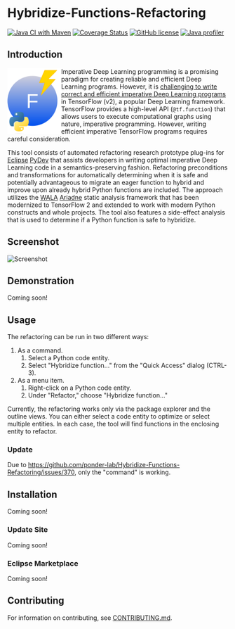 # Hybridize-Functions-Refactoring

[![Java CI with Maven](https://github.com/ponder-lab/Hybridize-Functions-Refactoring/actions/workflows/maven.yml/badge.svg)](https://github.com/ponder-lab/Hybridize-Functions-Refactoring/actions/workflows/maven.yml) [![Coverage Status](https://coveralls.io/repos/github/ponder-lab/Hybridize-Functions-Refactoring/badge.svg?branch=main&t=PffqbW)](https://coveralls.io/github/ponder-lab/Hybridize-Functions-Refactoring?branch=main) [![GitHub license](https://img.shields.io/badge/license-Eclipse-blue.svg)](https://github.com/ponder-lab/Hybridize-Functions-Refactoring/raw/master/LICENSE) [![Java profiler](https://www.ej-technologies.com/images/product_banners/jprofiler_small.png)](https://www.ej-technologies.com/products/jprofiler/overview.html)

## Introduction

<img src="https://raw.githubusercontent.com/ponder-lab/Hybridize-Functions-Refactoring/master/edu.cuny.hunter.hybridize.ui/icons/icon.drawio.png" alt="Icon" align="left" height=150px /> Imperative Deep Learning programming is a promising paradigm for creating reliable and efficient Deep Learning programs. However, it is [challenging to write correct and efficient imperative Deep Learning programs](https://dl.acm.org/doi/10.1145/3524842.3528455) in TensorFlow (v2), a popular Deep Learning framework. TensorFlow provides a high-level API (`@tf.function`) that allows users to execute computational graphs using nature, imperative programming. However, writing efficient imperative TensorFlow programs requires careful consideration.

This tool consists of automated refactoring research prototype plug-ins for [Eclipse][eclipse] [PyDev][pydev] that assists developers in writing optimal imperative Deep Learning code in a semantics-preserving fashion. Refactoring preconditions and transformations for automatically determining when it is safe and potentially advantageous to migrate an eager function to hybrid and improve upon already hybrid Python functions are included. The approach utilizes the [WALA][wala] [Ariadne][ariadne] static analysis framework that has been modernized to TensorFlow 2 and extended to work with modern Python constructs and whole projects. The tool also features a side-effect analysis that is used to determine if a Python function is safe to hybridize.

## Screenshot

![Screenshot](https://khatchad.commons.gc.cuny.edu/wp-content/blogs.dir/2880/files/2024/10/Screenshot-from-2024-10-01-13-07-03.png)

## Demonstration

Coming soon!

## Usage

The refactoring can be run in two different ways:

1. As a command.
	1. Select a Python code entity.
	1. Select "Hybridize function..." from the "Quick Access" dialog (CTRL-3).
1. As a menu item.
	1. Right-click on a Python code entity.
	1. Under "Refactor," choose "Hybridize function..."

Currently, the refactoring works only via the package explorer and the outline views. You can either select a code entity to optimize or select multiple entities. In each case, the tool will find functions in the enclosing entity to refactor.

### Update

Due to https://github.com/ponder-lab/Hybridize-Functions-Refactoring/issues/370, only the "command" is working.

## Installation

Coming soon!

### Update Site

Coming soon!

### Eclipse Marketplace

Coming soon!

## Contributing

For information on contributing, see [CONTRIBUTING.md][contrib].

[wiki]: https://github.com/ponder-lab/Hybridize-Functions-Refactoring/wiki
[eclipse]: http://eclipse.org
[contrib]: https://github.com/ponder-lab/Hybridize-Functions-Refactoring/blob/main/CONTRIBUTING.md
[pydev]: http://www.pydev.org/
[wala]: https://github.com/wala/WALA
[ariadne]: https://github.com/wala/ML
